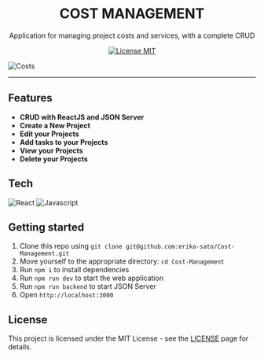 <h1 align="center">
COST MANAGEMENT
</h1>

<p align="center">Application for managing project costs and services, with a complete CRUD</p>

<p align="center">
  <a href="https://opensource.org/licenses/MIT">
    <img src="https://img.shields.io/badge/License-MIT-blue.svg" alt="License MIT">
  </a>
</p>

 ![Costs](https://user-images.githubusercontent.com/100327745/165404034-a89356af-bb33-4a83-8cd8-5bffa0af1654.gif)

<hr />

## Features

- **CRUD with ReactJS and JSON Server**
- **Create a New Project**
- **Edit your Projects**
- **Add tasks to your Projects**
- **View your Projects**
- **Delete your Projects** 

## Tech

  ![React](https://img.shields.io/badge/-React-333333?style=flat&logo=react)
  ![Javascript](https://img.shields.io/badge/-Javascript-333333?style=flat&logo=Javascript)
  
  

## Getting started

1. Clone this repo using `git clone git@github.com:erika-sato/Cost-Management.git`
2. Move yourself to the appropriate directory: `cd Cost-Management`<br />
3. Run `npm i` to install dependencies
4. Run `npm run dev` to start the web application
5. Run `npm run backend` to start JSON Server
5. Open `http://localhost:3000`


## License

This project is licensed under the MIT License - see the [LICENSE](https://opensource.org/licenses/MIT) page for details.
